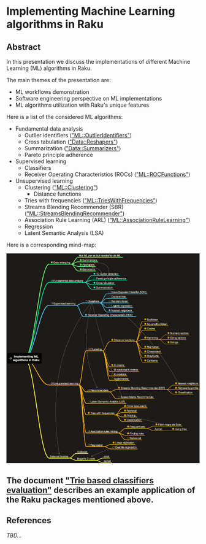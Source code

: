 # Implementing Machine Learning algorithms in Raku

## Abstract

In this presentation we discuss the implementations of different Machine Learning (ML) algorithms in Raku.

The main themes of the presentation are:
- ML workflows demonstration
- Software engineering perspective on ML implementations
- ML algorithms utilization with Raku's unique features

Here is a list of the considered ML algorithms:

- Fundamental data analysis
  - Outlier identifiers (["ML::OutlierIdentifiers"](https://raku.land/zef:antononcube/ML::OutlierIdentifiers))
  - Cross tabulation (["Data::Reshapers"](https://raku.land/zef:antononcube/Data::Reshapers))
  - Summarization (["Data::Summarizers"](https://raku.land/zef:antononcube/Data::Summarizers))
  - Pareto principle adherence
- Supervised learning
  - Classifiers
  - Receiver Operating Characteristics (ROCs) (["ML::ROCFunctions"](https://raku.land/zef:antononcube/ML::ROCFunctions))
- Unsupervised learning
  - Clustering (["ML::Clustering"](https://raku.land/zef:antononcube/ML::Clustering))
    - Distance functions
  - Tries with frequencies (["ML::TriesWithFrequencies"](https://raku.land/zef:antononcube/ML::TriesWithFrequencies))
  - Streams Blending Recommender (SBR) (["ML::StreamsBlendingRecommender"](https://raku.land/zef:antononcube/ML::StreamsBlendingRecommender))
  - Association Rule Learning (ARL) (["ML::AssociationRuleLearning"](https://raku.land/zef:antononcube/ML::AssociationRuleLearning))
  - Regression
  - Latent Semantic Analysis (LSA)

Here is a corresponding mind-map:

![](https://github.com/antononcube/RakuForPrediction-book/raw/main/Presentations/TRC-2022/org/Implementing-ML-algorithms-in-Raku-mind-map.png)

The document
["Trie based classifiers evaluation"](https://github.com/antononcube/RakuForPrediction-book/blob/main/Articles/Trie-based-classifiers-evaluation.md)
describes an example application of the Raku packages mentioned above.
-------

## References

*TBD...*
